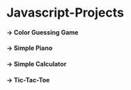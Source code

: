 # Javascript-Projects

#### → Color Guessing Game
#### → Simple Piano
#### → Simple Calculator
#### → Tic-Tac-Toe
